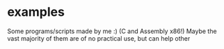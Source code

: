 # examples
Some programs/scripts made by me :) (C and Assembly x86!)
Maybe the vast majority of them are of no practical use, but can help other 
